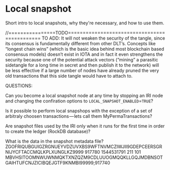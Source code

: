 # Local snapshot

Short intro to local snapshots, why they're necessary, and how to use them.

//================TODO============================================= TO ADD: It will not weaken the security of the tangle, since its consensus is fundamentally different from other DLT’s. Concepts like “longest chain wins” (which is the basic idea behind most blockchain based consensus models) doesn’t exist in IOTA and in fact it even strengthens the security because one of the potential attack vectors (“mining” a parasitic sidetangle for a long time in secret and then publish it to the network) will be less effective if a large number of nodes have already pruned the very old transactions that this side tangle would have to attach to.

QUESTIONS:

Can you become a local snapshot node at any time by stopping an IRI node and changing the confiration options to `LOCAL_SNAPSHOT_ENABLED`=`TRUE`?

Is it possible to perform local snapshops with the exception of a set of arbitraly choosen transactions — lets call them MyPermaTransactions?

Are snapshot files used by the IRI only when it runs for the first time in order to create the ledger (RockDB database)?

What is the data in the snapshot metadata file? ZGOFRIQUBGUIGZRGNUEYVDZUVXBS9WFTNVMCZIWJII9GDEPCEERSGRNIJYCFTACCMQLKPLXUNGLKZ9999 917780 1544531791 211 101 MBVHSITOOMNWUWNMQKTXNZQZM9CDLUUOGMQQKLLGQJMDBNSOTGAIHTUFCNJZICIBQEJGTF9KNMBI99999;917740